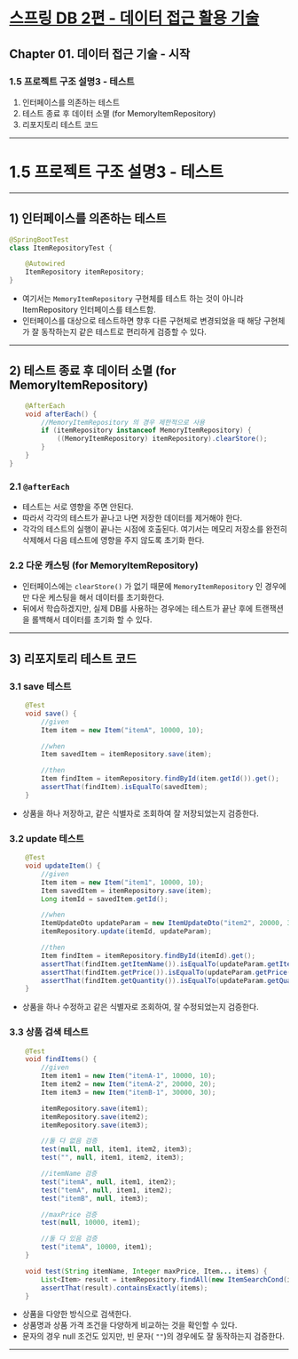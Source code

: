 # <a href = "../README.md" target="_blank">스프링 DB 2편 - 데이터 접근 활용 기술</a>
## Chapter 01. 데이터 접근 기술 - 시작
### 1.5 프로젝트 구조 설명3 - 테스트
1) 인터페이스를 의존하는 테스트
2) 테스트 종료 후 데이터 소멸 (for MemoryItemRepository)
3) 리포지토리 테스트 코드

---

# 1.5 프로젝트 구조 설명3 - 테스트

---

## 1) 인터페이스를 의존하는 테스트
```java
@SpringBootTest
class ItemRepositoryTest {

    @Autowired
    ItemRepository itemRepository;
}
```
- 여기서는 `MemoryItemRepository` 구현체를 테스트 하는 것이 아니라 ItemRepository 인터페이스를 테스트함.
- 인터페이스를 대상으로 테스트하면 향후 다른 구현체로 변경되었을 때 해당 구현체가 잘 동작하는지 같은 테스트로 편리하게 검증할 수 있다.

---

## 2) 테스트 종료 후 데이터 소멸 (for MemoryItemRepository)
```java
    @AfterEach
    void afterEach() {
        //MemoryItemRepository 의 경우 제한적으로 사용
        if (itemRepository instanceof MemoryItemRepository) {
            ((MemoryItemRepository) itemRepository).clearStore();
        }
    }
}
```
### 2.1 `@afterEach`
- 테스트는 서로 영향을 주면 안된다.
- 따라서 각각의 테스트가 끝나고 나면 저장한 데이터를 제거해야 한다.
- 각각의 테스트의 실행이 끝나는 시점에 호출된다. 여기서는 메모리 저장소를 완전히 삭제해서 다음 테스트에 영향을 주지 않도록 초기화 한다.

### 2.2 다운 캐스팅 (for MemoryItemRepository)
- 인터페이스에는 `clearStore()` 가 없기 때문에 `MemoryItemRepository` 인 경우에만 다운 케스팅을 해서 데이터를 초기화한다.
- 뒤에서 학습하겠지만, 실제 DB를 사용하는 경우에는 테스트가 끝난 후에 트랜잭션을 롤백해서 데이터를 초기화 할 수 있다.

---

## 3) 리포지토리 테스트 코드

### 3.1 save 테스트
```java
    @Test
    void save() {
        //given
        Item item = new Item("itemA", 10000, 10);

        //when
        Item savedItem = itemRepository.save(item);

        //then
        Item findItem = itemRepository.findById(item.getId()).get();
        assertThat(findItem).isEqualTo(savedItem);
    }
```
- 상품을 하나 저장하고, 같은 식별자로 조회하여 잘 저장되었는지 검증한다.

### 3.2 update 테스트
```java
    @Test
    void updateItem() {
        //given
        Item item = new Item("item1", 10000, 10);
        Item savedItem = itemRepository.save(item);
        Long itemId = savedItem.getId();

        //when
        ItemUpdateDto updateParam = new ItemUpdateDto("item2", 20000, 30);
        itemRepository.update(itemId, updateParam);

        //then
        Item findItem = itemRepository.findById(itemId).get();
        assertThat(findItem.getItemName()).isEqualTo(updateParam.getItemName());
        assertThat(findItem.getPrice()).isEqualTo(updateParam.getPrice());
        assertThat(findItem.getQuantity()).isEqualTo(updateParam.getQuantity());
    }
```
- 상품을 하나 수정하고 같은 식별자로 조회하여, 잘 수정되었는지 검증한다.

### 3.3 상품 검색 테스트
```java
    @Test
    void findItems() {
        //given
        Item item1 = new Item("itemA-1", 10000, 10);
        Item item2 = new Item("itemA-2", 20000, 20);
        Item item3 = new Item("itemB-1", 30000, 30);

        itemRepository.save(item1);
        itemRepository.save(item2);
        itemRepository.save(item3);

        //둘 다 없음 검증
        test(null, null, item1, item2, item3);
        test("", null, item1, item2, item3);

        //itemName 검증
        test("itemA", null, item1, item2);
        test("temA", null, item1, item2);
        test("itemB", null, item3);

        //maxPrice 검증
        test(null, 10000, item1);

        //둘 다 있음 검증
        test("itemA", 10000, item1);
    }
```
```java
    void test(String itemName, Integer maxPrice, Item... items) {
        List<Item> result = itemRepository.findAll(new ItemSearchCond(itemName, maxPrice));
        assertThat(result).containsExactly(items);
    }
```
- 상품을 다양한 방식으로 검색한다.
- 상품명과 상품 가격 조건을 다양하게 비교하는 것을 확인할 수 있다.
- 문자의 경우 null 조건도 있지만, 빈 문자( `""`)의 경우에도 잘 동작하는지 검증한다.

---
